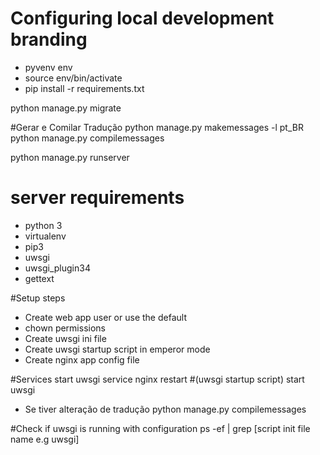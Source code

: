 # Configuring local development branding

- pyvenv env
- source env/bin/activate
- pip install -r requirements.txt

python manage.py migrate

#Gerar e Comilar Tradução
python manage.py makemessages -l pt_BR
python manage.py compilemessages

python manage.py runserver


# server requirements

- python 3
- virtualenv
- pip3
- uwsgi
- uwsgi_plugin34
- gettext

#Setup steps

- Create web app user or use the default
- chown permissions
- Create uwsgi ini file
- Create uwsgi startup script in emperor mode
- Create nginx app config file

#Services
start uwsgi
service nginx restart
	#(uwsgi startup script)
start uwsgi 
- Se tiver alteração de tradução
python manage.py compilemessages

#Check if uwsgi is running with configuration
ps -ef | grep [script init file name e.g uwsgi]



